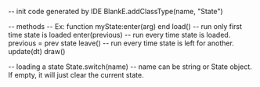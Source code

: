 
-- init code generated by IDE
BlankE.addClassType(name, "State")

-- methods
-- Ex: function myState:enter(arg) end
load()				-- run only first time state is loaded
enter(previous)		-- run every time state is loaded. previous = prev state
leave()				-- run every time state is left for another.
update(dt)
draw()

-- loading a state
State.switch(name)	-- name can be string or State object. If empty, it will just clear the current state.
